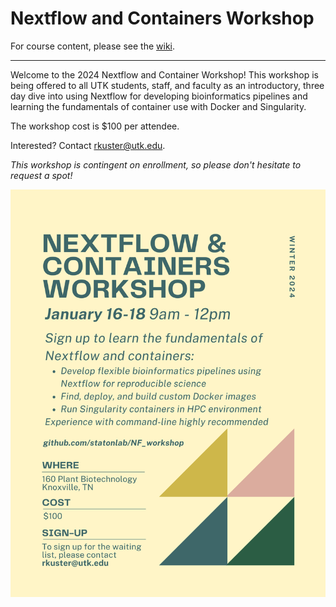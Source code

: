 # Nextflow and Containers Workshop

For course content, please see the [wiki](https://github.com/statonlab/NF_WORKSHOP/wiki).


---

Welcome to the 2024 Nextflow and Container Workshop! This workshop is being offered to all UTK students, staff, and faculty as an introductory, three day dive into using Nextflow for developing bioinformatics pipelines and learning the fundamentals of container use with Docker and Singularity.

The workshop cost is $100 per attendee.

Interested? Contact rkuster@utk.edu.

*This workshop is contingent on enrollment, so please don't hesitate to request a spot!*


![flyer](images/nextflow_workshop.png)
